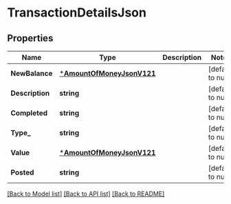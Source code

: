 # TransactionDetailsJson

## Properties
Name | Type | Description | Notes
------------ | ------------- | ------------- | -------------
**NewBalance** | [***AmountOfMoneyJsonV121**](AmountOfMoneyJsonV121.md) |  | [default to null]
**Description** | **string** |  | [default to null]
**Completed** | **string** |  | [default to null]
**Type_** | **string** |  | [default to null]
**Value** | [***AmountOfMoneyJsonV121**](AmountOfMoneyJsonV121.md) |  | [default to null]
**Posted** | **string** |  | [default to null]

[[Back to Model list]](../README.md#documentation-for-models) [[Back to API list]](../README.md#documentation-for-api-endpoints) [[Back to README]](../README.md)


